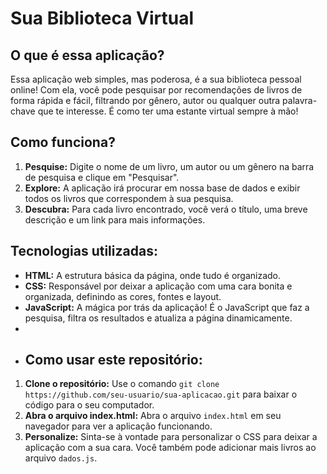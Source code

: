 # Sua Biblioteca Virtual

## O que é essa aplicação?

Essa aplicação web simples, mas poderosa, é a sua biblioteca pessoal online! Com ela, você pode pesquisar por recomendações de livros de forma rápida e fácil, filtrando por gênero, autor ou qualquer outra palavra-chave que te interesse. É como ter uma estante virtual sempre à mão!

## Como funciona?

1. **Pesquise:** Digite o nome de um livro, um autor ou um gênero na barra de pesquisa e clique em "Pesquisar".
2. **Explore:** A aplicação irá procurar em nossa base de dados e exibir todos os livros que correspondem à sua pesquisa.
3. **Descubra:** Para cada livro encontrado, você verá o título, uma breve descrição e um link para mais informações.

## Tecnologias utilizadas:

* **HTML:** A estrutura básica da página, onde tudo é organizado.
* **CSS:** Responsável por deixar a aplicação com uma cara bonita e organizada, definindo as cores, fontes e layout.
* **JavaScript:** A mágica por trás da aplicação! É o JavaScript que faz a pesquisa, filtra os resultados e atualiza a página dinamicamente.
* 
* ## Como usar este repositório:

1. **Clone o repositório:** Use o comando `git clone https://github.com/seu-usuario/sua-aplicacao.git` para baixar o código para o seu computador.
2. **Abra o arquivo index.html:** Abra o arquivo `index.html` em seu navegador para ver a aplicação funcionando.
3. **Personalize:** Sinta-se à vontade para personalizar o CSS para deixar a aplicação com a sua cara. Você também pode adicionar mais livros ao arquivo `dados.js`.
